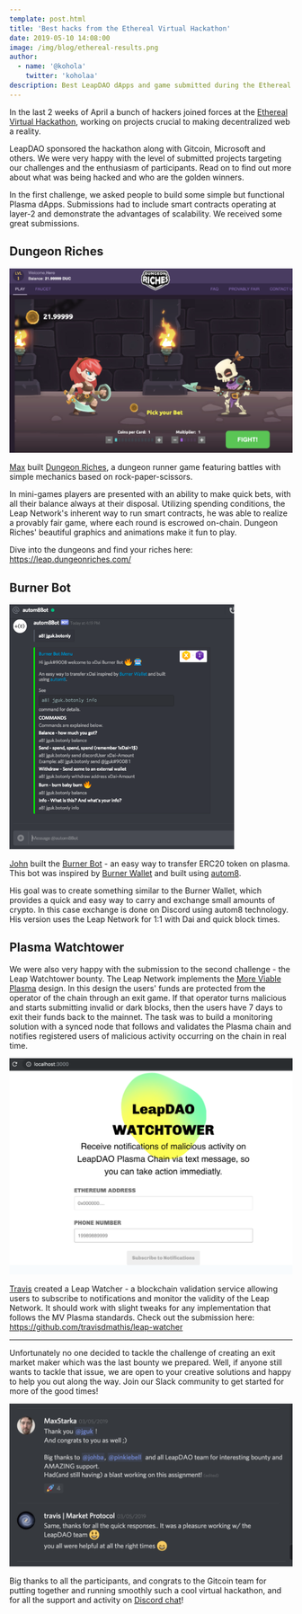 ```yaml
---
template: post.html
title: 'Best hacks from the Ethereal Virtual Hackathon'
date: 2019-05-10 14:08:00
image: /img/blog/ethereal-results.png
author:
  - name: '@kohola'
    twitter: 'koholaa'
description: Best LeapDAO dApps and game submitted during the Ethereal Virtual Hackathon.
---
```


<p></p>

In the last 2 weeks of April a bunch of hackers joined forces at the [Ethereal Virtual Hackathon](https://gitcoin.co/hackathon/ethereal-virtual-hackathon/), working on projects crucial to making decentralized web a reality.

LeapDAO sponsored the hackathon along with Gitcoin, Microsoft and others. We were very happy with the level of submitted projects targeting our challenges and the enthusiasm of participants. Read on to find out more about what was being hacked and who are the golden winners.

In the first challenge, we asked people to build some simple but functional Plasma dApps. Submissions had to include smart contracts operating at layer-2 and demonstrate the advantages of scalability. We received some great submissions.

## Dungeon Riches

<img src="/img/blog/dungeon-riches.png" alt="Dungeon Riches screenshot" />

[Max](https://github.com/MaxStalker) built [Dungeon Riches](https://leap.dungeonriches.com/), a dungeon runner game featuring battles with simple mechanics based on rock-paper-scissors.

In mini-games players are presented with an ability to make quick bets, with all their balance always at their disposal. Utilizing spending conditions, the Leap Network's inherent way to run smart contracts, he was able to realize a provably fair game, where each round is escrowed on-chain. Dungeon Riches' beautiful graphics and animations make it fun to play.

Dive into the dungeons and find your riches here: https://leap.dungeonriches.com/

## Burner Bot

<img src="/img/blog/burner-bot.png" alt="Discord Burner Bot screenshot" width="400" />

[John](https://github.com/johngrantuk) built the [Burner Bot](https://github.com/johngrantuk/burnerbot/tree/leap_plasma) - an easy way to transfer ERC20 token on plasma. This bot was inspired by [Burner Wallet](https://github.com/austintgriffith/burner-wallet) and built using [autom8](https://gitlab.com/autom8.network/docs).

His goal was to create something similar to the Burner Wallet, which provides a quick and easy way to carry and exchange small amounts of crypto. In this case exchange is done on Discord using autom8 technology. His version uses the Leap Network for 1:1 with Dai and quick block times.

## Plasma Watchtower

We were also very happy with the submission to the second challenge - the Leap Watchtower bounty. The Leap Network implements the [More Viable Plasma](https://ethresear.ch/t/more-viable-plasma/2160) design. In this design the users' funds are protected from the operator of the chain through an exit game. If that operator turns malicious and starts submitting invalid or dark blocks, then the users have 7 days to exit their funds back to the mainnet. The task was to build a monitoring solution with a synced node that follows and validates the Plasma chain and notifies registered users of malicious activity occurring on the chain in real time.

<img src="/img/blog/watchtower.png" alt="Watchtower screenshot" />

[Travis](https://github.com/travisdmathis) created a Leap Watcher - a blockchain validation service allowing users to subscribe to notifications and monitor the validity of the Leap Network. It should work with slight tweaks for any implementation that follows the MV Plasma standards. Check out the submission here: https://github.com/travisdmathis/leap-watcher

---

Unfortunately no one decided to tackle the challenge of creating an exit market maker which was the last bounty we prepared. Well, if anyone still wants to tackle that issue, we are open to your creative solutions and happy to help you out along the way. Join our Slack community to get started for more of the good times!

<img src="/img/blog/ethereal-thanks.png" alt="People happy about hackathon" width="600"/>

Big thanks to all the participants, and congrats to the Gitcoin team for putting together and running smoothly such a cool virtual hackathon, and for all the support and activity on [Discord chat](https://discordapp.com/channels/562828676480237578/565966345145942017)!
